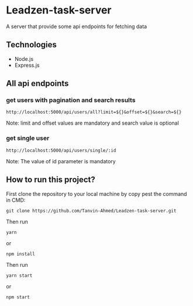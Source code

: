 # Leadzen-task-server

A server that provide some api endpoints for fetching data

## Technologies

- Node.js
- Express.js

## All api endpoints

### get users with pagination and search results

```
http://localhost:5000/api/users/all?limit=${}&offset=${}&search=${}
```

Note: limit and offset values are mandatory and search value is optional

### get single user

```
http://localhost:5000/api/users/single/:id
```

Note: The value of id parameter is mandatory

## How to run this project?

First clone the repository to your local machine by copy pest the command in CMD:

```
git clone https://github.com/Tanvin-Ahmed/Leadzen-task-server.git
```

Then run

```
yarn
```

or

```
npm install
```

Then run

```
yarn start
```

or

```
npm start
```
